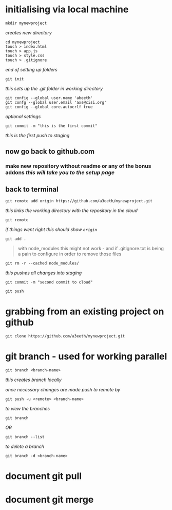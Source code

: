 <!-- This is a personal reference/cheat sheet. Feel free to share. -->

# initialising via local machine
    mkdir mynewproject
*creates new directory*

    cd mynewproject
    touch > index.html
    touch > app.js
    touch > style.css
    touch > .gitignore

*end of setting up folders*

    git init

*this sets up the .git folder in working directory*

    git config --global user.name 'abeeth'
    git confg --global user.email 'axs@cisi.org'
    git config --global core.autocrlf true

*optional settings*

    git commit -m "this is the first commit"

*this is the first push to staging*

## now go back to github.com

### make new repository without readme or any of the bonus addons *this will take you to the setup page*

## back to terminal

    git remote add origin https://github.com/a3eeth/mynewproject.git

*this links the working directory with the repository in the cloud*

    git remote

*if things went right this should show ```origin```*

    git add .

> with node_modules this might not work - and if .gitignore.txt is being a pain to configure
> in order to remove those files 

    git rm -r --cached node_modules/

*this pushes all changes into staging*

    git commit -m "second commit to cloud"

    git push

# grabbing from an existing project on github

    git clone https://github.com/a3eeth/mynewproject.git

# git branch - used for working parallel

    git branch <branch-name>

*this creates branch locally*

*once necessary changes are made push to remote by*

    git push -u <remote> <branch-name>

*to view the branches*

    git branch

*OR*

    git branch --list

*to delete a branch*

    git branch -d <branch-name>

# document git pull
# document git merge